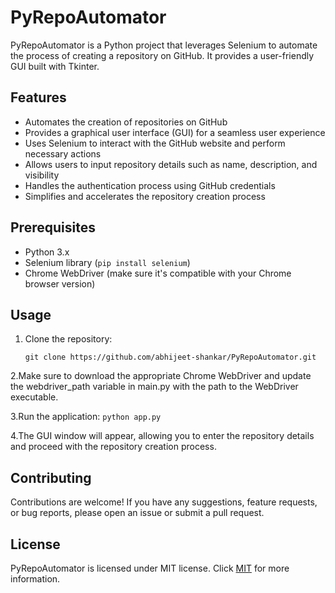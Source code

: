 # PyRepoAutomator

PyRepoAutomator is a Python project that leverages Selenium to automate the process of creating a repository on GitHub. It provides a user-friendly GUI built with Tkinter.

## Features

- Automates the creation of repositories on GitHub
- Provides a graphical user interface (GUI) for a seamless user experience
- Uses Selenium to interact with the GitHub website and perform necessary actions
- Allows users to input repository details such as name, description, and visibility
- Handles the authentication process using GitHub credentials
- Simplifies and accelerates the repository creation process

## Prerequisites

- Python 3.x
- Selenium library (`pip install selenium`)
- Chrome WebDriver (make sure it's compatible with your Chrome browser version)

## Usage

1. Clone the repository:

    ```shell
    git clone https://github.com/abhijeet-shankar/PyRepoAutomator.git
   
2.Make sure to download the appropriate Chrome WebDriver and update the webdriver_path variable in main.py
with the path to the WebDriver executable.

3.Run the application:
      ```
      python app.py
      ```
      
4.The GUI window will appear, allowing you to enter the repository details and proceed with the repository creation process.    

## Contributing
Contributions are welcome! If you have any suggestions, feature requests, or bug reports, please open an issue or submit a pull request.

## License

PyRepoAutomator is licensed under MIT license. Click [MIT](https://choosealicense.com/licenses/mit/) for more information.
